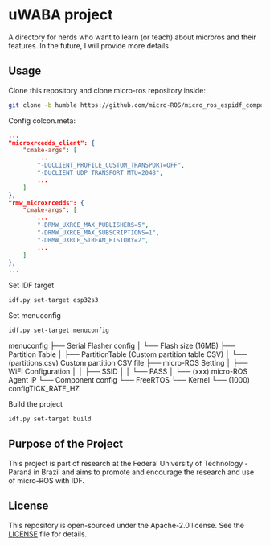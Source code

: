 # uWABA project

A directory for nerds who want to learn (or teach) about microros and their features. In the future, I will provide more details

## Usage

Clone this repository and clone micro-ros repository inside:

```bash
git clone -b humble https://github.com/micro-ROS/micro_ros_espidf_component.git
```

Config colcon.meta:

```json
...
"microxrcedds_client": {
    "cmake-args": [
        ...
        "-DUCLIENT_PROFILE_CUSTOM_TRANSPORT=OFF",
        "-DUCLIENT_UDP_TRANSPORT_MTU=2048",
        ...
    ]
},
"rmw_microxrcedds": {
    "cmake-args": [
        ...
        "-DRMW_UXRCE_MAX_PUBLISHERS=5",
        "-DRMW_UXRCE_MAX_SUBSCRIPTIONS=1",
        "-DRMW_UXRCE_STREAM_HISTORY=2",
        ...
    ]
},
...
```

Set IDF target
```bash
idf.py set-target esp32s3
```

Set menuconfig
```bash
idf.py set-target menuconfig
```
menuconfig
├── Serial Flasher config
│   └── Flash size (16MB)
├── Partition Table
│   ├── PartitionTable (Custom partition table CSV)
│   └── (partitions.csv) Custom partition CSV file
├── micro-ROS Setting
│       ├── WiFi Configuration
│       │   ├── SSID
│       │   └── PASS
│       └── (xxx) micro-ROS Agent IP
└── Component config
        └── FreeRTOS
            └── Kernel
                └── (1000) configTICK_RATE_HZ

Build the project
```bash
idf.py set-target build
```

## Purpose of the Project


This project is part of research at the Federal University of Technology - Paraná in Brazil and aims to promote and encourage the research and use of micro-ROS with IDF.

## License

This repository is open-sourced under the Apache-2.0 license. See the [LICENSE](LICENSE) file for details.
